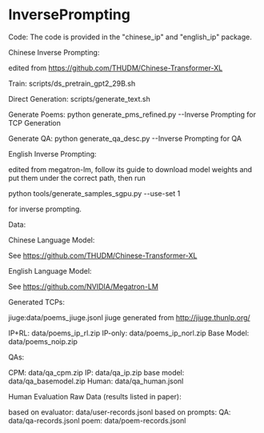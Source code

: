 # InversePrompting

Code:
The code is provided in the "chinese_ip" and "english_ip" package.

Chinese Inverse Prompting:

edited from https://github.com/THUDM/Chinese-Transformer-XL

Train:
scripts/ds_pretrain_gpt2_29B.sh

Direct Generation:
scripts/generate_text.sh

Generate Poems:
python generate_pms_refined.py  --Inverse Prompting for TCP Generation

Generate QA:
python generate_qa_desc.py  --Inverse Prompting for QA

English Inverse Prompting: 

edited from megatron-lm, follow its guide to download model weights and put them under the correct path, then run

python tools/generate_samples_sgpu.py --use-set 1

for inverse prompting.

Data:

Chinese Language Model:

See https://github.com/THUDM/Chinese-Transformer-XL

English Language Model:

See https://github.com/NVIDIA/Megatron-LM

Generated TCPs:

jiuge:data/poems_jiuge.jsonl
jiuge generated from http://jiuge.thunlp.org/

IP+RL: data/poems_ip_rl.zip
IP-only: data/poems_ip_norl.zip
Base Model: data/poems_noip.zip

QAs:

CPM: data/qa_cpm.zip
IP: data/qa_ip.zip
base model: data/qa_basemodel.zip
Human: data/qa_human.jsonl

Human Evaluation Raw Data (results listed in paper): 

based on evaluator: data/user-records.jsonl
based on prompts:
QA: data/qa-records.jsonl
poem: data/poem-records.jsonl






